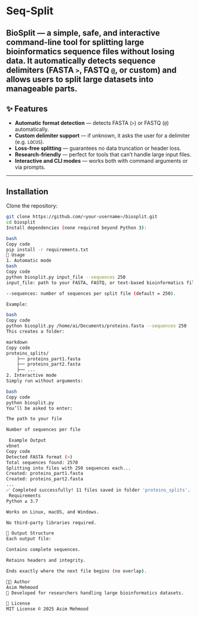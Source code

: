 # Seq-Split
**BioSplit** — a simple, safe, and interactive command-line tool for splitting large bioinformatics sequence files without losing data.   It automatically detects sequence delimiters (FASTA `>`, FASTQ `@`, or custom) and allows users to split large datasets into manageable parts. 
---

## ✨ Features

- **Automatic format detection** — detects FASTA (`>`) or FASTQ (`@`) automatically.  
- **Custom delimiter support** — if unknown, it asks the user for a delimiter (e.g. `LOCUS`).  
- **Loss-free splitting** — guarantees no data truncation or header loss.  
- **Research-friendly** — perfect for tools that can’t handle large input files.  
- **Interactive and CLI modes** — works both with command arguments or via prompts.  

---

##  Installation

Clone the repository:

```bash
git clone https://github.com/<your-username>/biosplit.git
cd biosplit
Install dependencies (none required beyond Python 3):

bash
Copy code
pip install -r requirements.txt
🚀 Usage
1. Automatic mode
bash
Copy code
python biosplit.py input_file --sequences 250
input_file: path to your FASTA, FASTQ, or text-based bioinformatics file.

--sequences: number of sequences per split file (default = 250).

Example:

bash
Copy code
python biosplit.py /home/ai/Documents/proteins.fasta --sequences 250
This creates a folder:

markdown
Copy code
proteins_splits/
    ├── proteins_part1.fasta
    ├── proteins_part2.fasta
    ├── ...
2. Interactive mode
Simply run without arguments:

bash
Copy code
python biosplit.py
You’ll be asked to enter:

The path to your file

Number of sequences per file

 Example Output
vbnet
Copy code
Detected FASTA format (>)
Total sequences found: 2570
Splitting into files with 250 sequences each...
Created: proteins_part1.fasta
Created: proteins_part2.fasta
...
✅ Completed successfully! 11 files saved in folder 'proteins_splits'.
 Requirements
Python ≥ 3.7

Works on Linux, macOS, and Windows.

No third-party libraries required.

📂 Output Structure
Each output file:

Contains complete sequences.

Retains headers and integrity.

Ends exactly where the next file begins (no overlap).

🧑‍💻 Author
Asim Mehmood
🧬 Developed for researchers handling large bioinformatics datasets.

🪪 License
MIT License © 2025 Asim Mehmood
